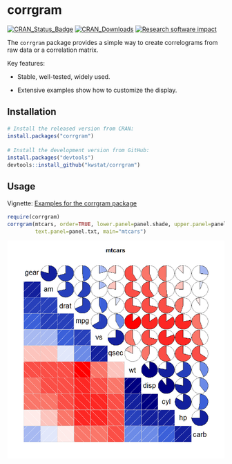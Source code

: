 # corrgram

[![CRAN_Status_Badge](http://www.r-pkg.org/badges/version/corrgram)](https://cran.r-project.org/package=corrgram)
[![CRAN_Downloads](https://cranlogs.r-pkg.org/badges/corrgram)](https://cranlogs.r-pkg.org/badges/corrgram)
[![Research software impact](http://depsy.org/api/package/cran/corrgram/badge.svg)](http://depsy.org/package/r/corrgram)

The `corrgram` package provides a simple way to create correlograms from raw data or a correlation matrix.

Key features:

* Stable, well-tested, widely used.

* Extensive examples show how to customize the display.

## Installation

```R
# Install the released version from CRAN:
install.packages("corrgram")

# Install the development version from GitHub:
install.packages("devtools")
devtools::install_github("kwstat/corrgram")
```
## Usage

Vignette:
[Examples for the corrgram package](https://rawgit.com/kwstat/corrgram/master/vignettes/corrgram_examples.html)

```R
require(corrgram)
corrgram(mtcars, order=TRUE, lower.panel=panel.shade, upper.panel=panel.pie,
         text.panel=panel.txt, main="mtcars")
```
![corrgram](figure/corrgram_mtcars.png)
